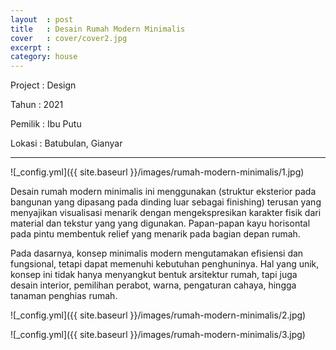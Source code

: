 ```yaml
---
layout  : post
title   : Desain Rumah Modern Minimalis
cover   : cover/cover2.jpg
excerpt : 
category: house
---
```



Project 	: Design

Tahun	  	: 2021

Pemilik 	: Ibu Putu

Lokasi		: Batubulan, Gianyar

---
![_config.yml]({{ site.baseurl }}/images/rumah-modern-minimalis/1.jpg)

Desain rumah modern minimalis ini menggunakan (struktur eksterior pada bangunan yang dipasang pada dinding luar sebagai finishing) terusan yang menyajikan visualisasi menarik dengan mengekspresikan karakter fisik dari material dan tekstur yang yang digunakan. Papan-papan kayu horisontal pada pintu membentuk relief yang menarik pada bagian depan rumah.

Pada dasarnya, konsep minimalis modern mengutamakan efisiensi dan fungsional, tetapi dapat memenuhi kebutuhan penghuninya. Hal yang unik, konsep ini tidak hanya menyangkut bentuk arsitektur rumah, tapi juga desain interior, pemilihan perabot, warna, pengaturan cahaya, hingga tanaman penghias rumah.

![_config.yml]({{ site.baseurl }}/images/rumah-modern-minimalis/2.jpg)

![_config.yml]({{ site.baseurl }}/images/rumah-modern-minimalis/3.jpg)
